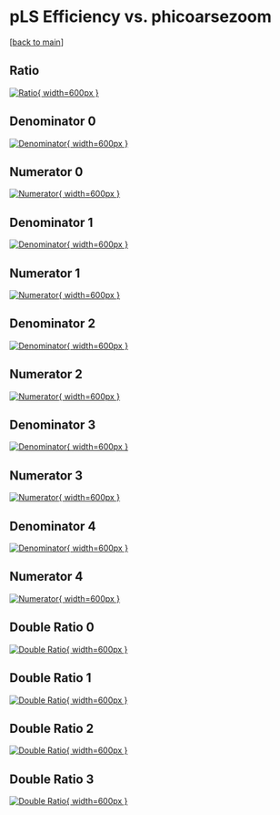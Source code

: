 # pLS Efficiency vs. phicoarsezoom

[[back to main](./)]



## Ratio

[![Ratio](../mtv/var/pLS_loweta_0_-1_eff_phicoarsezoom.png){ width=600px }](../mtv/var/pLS_loweta_0_-1_eff_phicoarsezoom.pdf)

## Denominator 0

[![Denominator](../mtv/den/pLS_loweta_0_-1_eff_phicoarsezoom_den0.png){ width=600px }](../mtv/den/pLS_loweta_0_-1_eff_phicoarsezoom_den0.pdf)

## Numerator 0

[![Numerator](../mtv/num/pLS_loweta_0_-1_eff_phicoarsezoom_num0.png){ width=600px }](../mtv/num/pLS_loweta_0_-1_eff_phicoarsezoom_num0.pdf)

## Denominator 1

[![Denominator](../mtv/den/pLS_loweta_0_-1_eff_phicoarsezoom_den1.png){ width=600px }](../mtv/den/pLS_loweta_0_-1_eff_phicoarsezoom_den1.pdf)

## Numerator 1

[![Numerator](../mtv/num/pLS_loweta_0_-1_eff_phicoarsezoom_num1.png){ width=600px }](../mtv/num/pLS_loweta_0_-1_eff_phicoarsezoom_num1.pdf)

## Denominator 2

[![Denominator](../mtv/den/pLS_loweta_0_-1_eff_phicoarsezoom_den2.png){ width=600px }](../mtv/den/pLS_loweta_0_-1_eff_phicoarsezoom_den2.pdf)

## Numerator 2

[![Numerator](../mtv/num/pLS_loweta_0_-1_eff_phicoarsezoom_num2.png){ width=600px }](../mtv/num/pLS_loweta_0_-1_eff_phicoarsezoom_num2.pdf)

## Denominator 3

[![Denominator](../mtv/den/pLS_loweta_0_-1_eff_phicoarsezoom_den3.png){ width=600px }](../mtv/den/pLS_loweta_0_-1_eff_phicoarsezoom_den3.pdf)

## Numerator 3

[![Numerator](../mtv/num/pLS_loweta_0_-1_eff_phicoarsezoom_num3.png){ width=600px }](../mtv/num/pLS_loweta_0_-1_eff_phicoarsezoom_num3.pdf)

## Denominator 4

[![Denominator](../mtv/den/pLS_loweta_0_-1_eff_phicoarsezoom_den4.png){ width=600px }](../mtv/den/pLS_loweta_0_-1_eff_phicoarsezoom_den4.pdf)

## Numerator 4

[![Numerator](../mtv/num/pLS_loweta_0_-1_eff_phicoarsezoom_num4.png){ width=600px }](../mtv/num/pLS_loweta_0_-1_eff_phicoarsezoom_num4.pdf)

## Double Ratio 0

[![Double Ratio](../mtv/ratio/pLS_loweta_0_-1_eff_phicoarsezoom_ratio0.png){ width=600px }](../mtv/ratio/pLS_loweta_0_-1_eff_phicoarsezoom_ratio0.pdf)

## Double Ratio 1

[![Double Ratio](../mtv/ratio/pLS_loweta_0_-1_eff_phicoarsezoom_ratio1.png){ width=600px }](../mtv/ratio/pLS_loweta_0_-1_eff_phicoarsezoom_ratio1.pdf)

## Double Ratio 2

[![Double Ratio](../mtv/ratio/pLS_loweta_0_-1_eff_phicoarsezoom_ratio2.png){ width=600px }](../mtv/ratio/pLS_loweta_0_-1_eff_phicoarsezoom_ratio2.pdf)

## Double Ratio 3

[![Double Ratio](../mtv/ratio/pLS_loweta_0_-1_eff_phicoarsezoom_ratio3.png){ width=600px }](../mtv/ratio/pLS_loweta_0_-1_eff_phicoarsezoom_ratio3.pdf)

